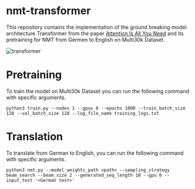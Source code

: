 # nmt-transformer

This repository contains the implementation of the ground breaking model architecture Transformer from the paper [Attention Is All You Need](https://arxiv.org/abs/1706.03762) and its pretraining for NMT from Germen to English on Multi30k Dataset.
 
![transformer](https://github.com/pranta123456/nmt-transformer/assets/59831039/3c38bbd7-2aef-4846-ba29-5ae121467bd6)

# Pretraining

To train the model on Multi30k Dataset you can run the following command with specific arguments.
```
python3 train.py --nodes 1 --gpus 8 --epochs 1000 --train_batch_size 128 --val_batch_size 128 --log_file_name training_logs.txt
```

# Translation

To translate from German to English, you can run the following command with specific arguments.
```
python3 nmt.py --model_weights_path <path> --sampling_strategy beam_search --beam_size 2 --generated_seq_length 10 --gpu 0 --input_text '<German text>'
```
